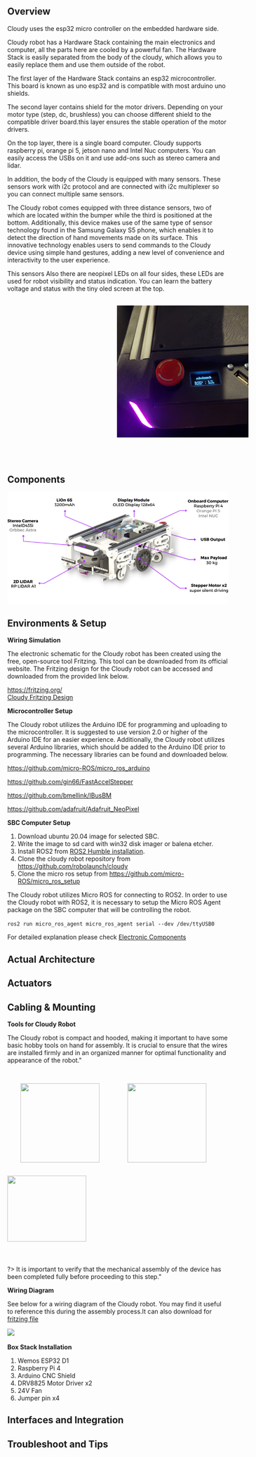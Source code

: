 ## Overview
Cloudy uses the esp32 micro controller on the embedded hardware side.

Cloudy robot has a Hardware Stack containing the main electronics and computer, all the parts here are cooled by a powerful fan. The Hardware Stack is easily separated from the body of the cloudy, which allows you to easily replace them and use them outside of the robot.

The first layer of the Hardware Stack contains an esp32 microcontroller. This board is known as uno esp32 and is compatible with most arduino uno shields.

The second layer contains shield for the motor drivers. Depending on your motor type (step, dc, brushless) you can choose different shield to the compatible driver board.this layer ensures the stable operation of the motor drivers.

On the top layer, there is a single board computer. Cloudy supports raspberry pi, orange pi 5, jetson nano and Intel Nuc computers. You can easily access the USBs on it and use add-ons such as stereo camera and lidar.

In addition, the body of the Cloudy is equipped with many sensors. These sensors work with i2c protocol and are connected with i2c multiplexer so you can connect multiple same sensors. 

The Cloudy robot comes equipped with three distance sensors, two of which are located within the bumper while the third is positioned at the bottom. Additionally, this device makes use of the same type of sensor technology found in the Samsung Galaxy S5 phone, which enables it to detect the direction of hand movements made on its surface. This innovative technology enables users to send commands to the Cloudy device using simple hand gestures, adding a new level of convenience and interactivity to the user experience.

 This sensors Also there are neopixel LEDs on all four sides, these LEDs are used for robot visibility and status indication. You can learn the battery voltage and status with the tiny oled screen at the top.
 <img width="300" height="300" style="margin-left:250px; margin-top:30px;" src="https://raw.githubusercontent.com/robolaunch/cloudy/docs/docs/images/cloudyvoltage.jpg">
<br/>
<br/><br/>
<br/>

## Components
<img src="https://raw.githubusercontent.com/robolaunch/cloudy/main/docs/cloudy-open-version.png">

## Environments & Setup
**Wiring Simulation**

The electronic schematic for the Cloudy robot has been created using the free, open-source tool Fritzing. This tool can be downloaded from its official website. The Fritzing design for the Cloudy robot can be accessed and downloaded from the provided link below.

https://fritzing.org/<br/>
<a href="#">Cloudy Fritzing Design</a>

**Microcontroller Setup**

The Cloudy robot utilizes the Arduino IDE for programming and uploading to the microcontroller. It is suggested to use version 2.0 or higher of the Arduino IDE for an easier experience. Additionally, the Cloudy robot utilizes several Arduino libraries, which should be added to the Arduino IDE prior to programming. The necessary libraries can be found and downloaded below. 

https://github.com/micro-ROS/micro_ros_arduino

https://github.com/gin66/FastAccelStepper

https://github.com/bmellink/IBusBM

https://github.com/adafruit/Adafruit_NeoPixel

**SBC Computer Setup**

1. Download ubuntu 20.04 image for selected SBC.
2. Write the image to sd card with win32 disk imager or balena etcher.
3. Install ROS2 from <a href="https://docs.ros.org/en/humble/Installation.html">ROS2 Humble installation</a>.
4. Clone the cloudy robot repository from https://github.com/robolaunch/cloudy
5. Clone the micro ros setup from https://github.com/micro-ROS/micro_ros_setup


The Cloudy robot utilizes Micro ROS for connecting to ROS2. In order to use the Cloudy robot with ROS2, it is necessary to setup the Micro ROS Agent package on the SBC computer that will be controlling the robot.

```ros2 run micro_ros_agent micro_ros_agent serial --dev /dev/ttyUSB0```

For detailed explanation please check [Electronic Components](/Electrical%26ElectronicalDesign/Development%26Production/Components/)
## Actual Architecture

## Actuators


## Cabling & Mounting
**Tools for Cloudy Robot**

The Cloudy robot is compact and hooded, making it important to have some basic hobby tools on hand for assembly. It is crucial to ensure that the wires are installed firmly and in an organized manner for optimal functionality and appearance of the robot."

<img style="width:180px; height:180px; margin:30px;" src="https://productimages.hepsiburada.net/s/184/550/110000148856195.jpg/format:webp"/>
<img style="width:180px; height:180px;  margin:30px;" src="https://www.robolinkmarket.com/montaj-kablosu-paketi-22awg-6x15m-cok-damarli-jumper-dupont-kablo-marxlow-6995-71-O.webp"/>
<img style="width:180px; height:150px; margin-bottom:40px;" src="https://st.myideasoft.com/idea/jd/10/myassets/products/474/isiso-hs-700d-kablo-soyma-pensesi-perpaotomasyon.jpg?revision=1646898140"/>

?>  It is important to verify that the mechanical assembly of the device has been completed fully before proceeding to this step."

**Wiring Diagram**

See below for a wiring diagram of the Cloudy robot. You may find it useful to reference this during the assembly process.It can also download for <a href="#">fritzing file</a>

<img src="https://raw.githubusercontent.com/robolaunch/cloudy/main/docs/cloudy_hardware5_bb.png">

**Box Stack Installation**


1. Wemos ESP32 D1
2. Raspberry Pi 4
3. Arduino CNC Shield
4. DRV8825 Motor Driver x2
5. 24V Fan
6. Jumper pin x4


## Interfaces and Integration
## Troubleshoot and Tips